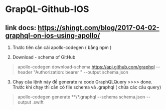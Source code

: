 # GrapQL-Github-IOS


## link docs: https://shingt.com/blog/2017-04-02-graphql-on-ios-using-apollo/

1. Trước tiên cần cài apollo-codegen ( bằng npm )



2. Download - schema of GitHub
 > apollo-codegen download-schema https://api.github.com/graphql --header "Authorization: bearer <TokenPrivateGithub>" --output schema.json
3. Chạy câu lệnh này để generate ra code GraphQLQuery >>>> done. Trước khi chạy thì cần có file schema và .graphql ( chứa các câu query)
 > apollo-codegen generate **/*.graphql --schema schema.json --output <UserAPI>.swift
